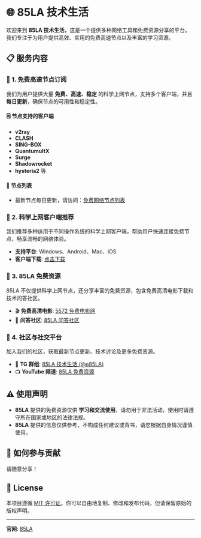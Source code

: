 # 🌐 85LA 技术生活

欢迎来到 **85LA 技术生活**，这是一个提供多种网络工具和免费资源分享的平台。我们专注于为用户提供高效、实用的免费高速节点以及丰富的学习资源。

## 📋 服务内容

### 🚀 1. 免费高速节点订阅

我们为用户提供大量 **免费、高速、稳定** 的科学上网节点，支持多个客户端，并且 **每日更新**，确保节点的可用性和稳定性。

#### 🗒️ 节点支持的客户端
- **v2ray**
- **CLASH**
- **SING-BOX**
- **QuantumultX**
- **Surge**
- **Shadowrocket**
- **hysteria2** 等

#### 🔗 节点列表
- 最新节点每日更新，请访问：[免费网络节点列表](https://www.85la.com/internet-access/free-network-nodes)

### 📱 2. 科学上网客户端推荐

我们推荐多种适用于不同操作系统的科学上网客户端，帮助用户快速连接免费节点，畅享流畅的网络体验。

- **支持平台**: Windows、Android、Mac、iOS
- **客户端下载**: [点击下载](https://www.85la.com/sitecat/client)

### 🎥 3. 85LA 免费资源

85LA 不仅提供科学上网节点，还分享丰富的免费资源，包含免费高清电影下载和技术问答社区。

- 🎬 **免费高清电影**: [5572 免费电影网](https://www.5572.net)
- 💬 **问答社区**: [85LA 问答社区](https://www.85la.com/question)

### 📢 4. 社区与社交平台

加入我们的社区，获取最新节点更新、技术讨论及更多免费资源。

- 💬 **TG 群组**: [85LA 技术生活 (@e85LA)](https://t.me/e85la)
- 📺 **YouTube 频道**: [85LA 免费资源](https://www.youtube.com/@85LA-IP)

## ⚠️ 使用声明

- **85LA** 提供的免费资源仅供 **学习和交流使用**，请勿用于非法活动，使用时请遵守所在国家或地区的法律法规。
- **85LA** 提供的信息仅供参考，不构成任何建议或背书，请您根据自身情况谨慎使用。

## 🤝 如何参与贡献

请随意分享！

## 📄 License

本项目遵循 [MIT 许可证](LICENSE)。你可以自由地复制、修改和发布代码，但请保留原始的版权声明。

---

**官网**: [85LA](https://www.85la.com)

